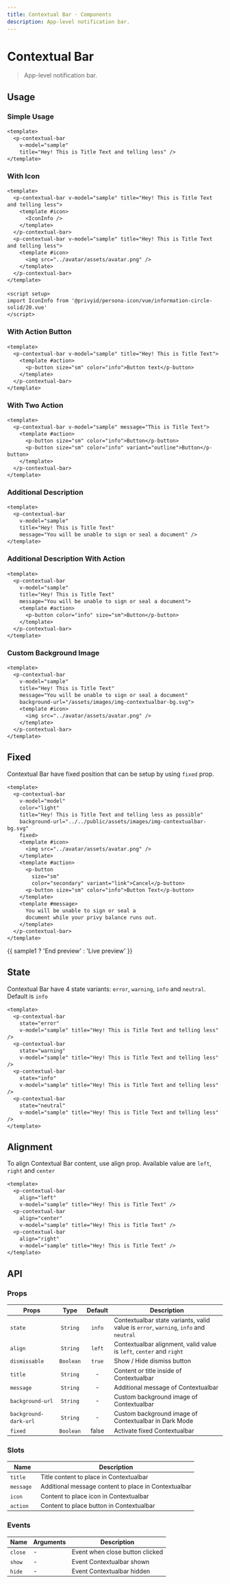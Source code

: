 ```yaml
---
title: Contextual Bar · Components
description: App-level notification bar.
---
```


<script setup>
import pContextualBar from './ContextualBar.vue'
import pButton from '../button/Button.vue'
import { ref, onMounted } from "vue-demi"
import IconInfo from '@privyid/persona-icon/vue/information-circle-solid/20.vue'

const sample1 = ref(false)

const sample01 = ref(true)
const sample02 = ref(true)
const sample03 = ref(true)
const sample04 = ref(true)
const sample05 = ref(true)
const sample06 = ref(true)
const sample07 = ref(true)
const sample08 = ref(true)
const sample09 = ref(true)
const sample10 = ref(true)
const sample11 = ref(true)
const sample12 = ref(true)

onMounted (() => {
  document.body?.style.removeProperty('transform')
})
</script>

<style lang="postcss">
  .preview {
    &--bar {
      .contextual-bar {
        @apply static translate-y-0 z-0 !important;

        &__wrapper {
          @apply px-6 !important;
        }
      }
    }

    &--hide {
      @apply border-transparent dark:border-transparent bg-transparent dark:bg-transparent bg-none p-0;

      :deep(.preview__label) {
        @apply hidden;
      }
    }
  }

  .contextual-bar__body--active {
    .VPNav,
    .VPSidebar {
      --vp-layout-top-height: var(--p-contextual-bar-height);
    }
  }
</style>

# Contextual Bar

> App-level notification bar.

## Usage

### Simple Usage

<preview class="preview--bar">
  <p-contextual-bar v-model="sample01" title="Hey! This is Title Text and telling less" />
</preview>

```vue
<template>
  <p-contextual-bar
    v-model="sample"
    title="Hey! This is Title Text and telling less" />
</template>
```

### With Icon

<preview class="flex-col space-y-3 preview--bar">
  <p-contextual-bar title="Hey! This is Title Text and telling less">
    <template #icon>
      <IconInfo />
    </template>
  </p-contextual-bar>
  <p-contextual-bar title="Hey! This is Title Text and telling less">
    <template #icon>
      <img src="../avatar/assets/avatar.png" />
    </template>
  </p-contextual-bar>
</preview>

```vue
<template>
  <p-contextual-bar v-model="sample" title="Hey! This is Title Text and telling less">
    <template #icon>
      <IconInfo />
    </template>
  </p-contextual-bar>
  <p-contextual-bar v-model="sample" title="Hey! This is Title Text and telling less">
    <template #icon>
      <img src="../avatar/assets/avatar.png" />
    </template>
  </p-contextual-bar>
</template>

<script setup>
import IconInfo from '@privyid/persona-icon/vue/information-circle-solid/20.vue'
</script>
```

### With Action Button

<preview class="preview--bar">
  <p-contextual-bar title="Hey! This is Title Text" v-model="sample02">
    <template #icon>
      <IconInfo />
    </template>
    <template #action>
      <p-button size="sm" color="info">Button text</p-button>
    </template>
  </p-contextual-bar>
</preview>

```vue
<template>
  <p-contextual-bar v-model="sample" title="Hey! This is Title Text">
    <template #action>
      <p-button size="sm" color="info">Button text</p-button>
    </template>
  </p-contextual-bar>
</template>
```
### With Two Action

<preview class="preview--bar">
  <p-contextual-bar title="This is Title Text" v-model="sample03">
    <template #action>
      <p-button size="sm" color="info">Button</p-button>
      <p-button size="sm" color="info" variant="outline">Button</p-button>
    </template>
  </p-contextual-bar>
</preview>

```vue
<template>
  <p-contextual-bar v-model="sample" message="This is Title Text">
    <template #action>
      <p-button size="sm" color="info">Button</p-button>
      <p-button size="sm" color="info" variant="outline">Button</p-button>
    </template>
  </p-contextual-bar>
</template>
```

### Additional Description

<preview class="preview--bar">
  <p-contextual-bar v-model="sample04" title="Hey! This is Title Text" message="You will be unable to sign or seal a document">
  </p-contextual-bar>
</preview>

```vue
<template>
  <p-contextual-bar
    v-model="sample"
    title="Hey! This is Title Text"
    message="You will be unable to sign or seal a document" />
</template>
```

### Additional Description With Action

<preview class="preview--bar">
  <p-contextual-bar
    v-model="sample05"
    title="Hey! This is Title Text"
    message="You will be unable to sign or seal a document">
    <template #action>
      <p-button color="info" size="sm">Button</p-button>
    </template>
  </p-contextual-bar>
</preview>

```vue
<template>
  <p-contextual-bar
    v-model="sample"
    title="Hey! This is Title Text"
    message="You will be unable to sign or seal a document">
    <template #action>
      <p-button color="info" size="sm">Button</p-button>
    </template>
  </p-contextual-bar>
</template>
```

### Custom Background Image

<preview class="preview--bar">
  <p-contextual-bar
    title="Hey! This is Title Text"
    message="You will be unable to sign or seal a document"
    background-url="../../public/assets/images/img-contextualbar-bg.svg">
    <template #icon>
      <img src="../avatar/assets/avatar.png" />
    </template>
  </p-contextual-bar>
</preview>

```vue
<template>
  <p-contextual-bar
    v-model="sample"
    title="Hey! This is Title Text"
    message="You will be unable to sign or seal a document"
    background-url="/assets/images/img-contextualbar-bg.svg">
    <template #icon>
      <img src="../avatar/assets/avatar.png" />
    </template>
  </p-contextual-bar>
</template>
```

## Fixed
Contextual Bar have fixed position that can be setup by using `fixed` prop.

```vue
<template>
  <p-contextual-bar
    v-model="model"
    color="light"
    title="Hey! This is Title Text and telling less as possible"
    background-url="../../public/assets/images/img-contextualbar-bg.svg"
    fixed>
    <template #icon>
      <img src="../avatar/assets/avatar.png" />
    </template>
    <template #action>
      <p-button 
        size="sm" 
        color="secondary" variant="link">Cancel</p-button>
      <p-button size="sm" color="info">Button Text</p-button>
    </template>
    <template #message>
      You will be unable to sign or seal a 
      document while your privy balance runs out.
    </template>
  </p-contextual-bar>
</template>
```

<div class="pt-5">
  <p-button @click="sample1 = !sample1" color="info">{{ sample1 ? 'End preview' : 'Live preview' }}</p-button>
</div>

## State
Contextual Bar have 4 state variants: `error`, `warning`, `info` and `neutral`. Default is `info`

<preview class="flex-col space-y-4 preview--bar">
  <p-contextual-bar state="error" v-model="sample06" title="Hey! This is Title Text and telling less" />
  <p-contextual-bar state="warning" v-model="sample07" title="Hey! This is Title Text and telling less" />
  <p-contextual-bar state="info" title="Hey! This is Title Text and telling less" />
  <p-contextual-bar state="neutral" title="Hey! This is Title Text and telling less" />
</preview>

```vue
<template>
  <p-contextual-bar
    state="error"
    v-model="sample" title="Hey! This is Title Text and telling less" />
  <p-contextual-bar
    state="warning"
    v-model="sample" title="Hey! This is Title Text and telling less" />
  <p-contextual-bar
    state="info"
    v-model="sample" title="Hey! This is Title Text and telling less" />
  <p-contextual-bar
    state="neutral"
    v-model="sample" title="Hey! This is Title Text and telling less" />
</template>
```

## Alignment

To align Contextual Bar content, use align prop. Available value are `left`, `right` and `center`

<preview class="flex-col space-y-4 preview--bar">
  <p-contextual-bar align="left" v-model="sample10" title="Hey! This is Title Text" />
  <p-contextual-bar align="center" v-model="sample11" title="Hey! This is Title Text" />
  <p-contextual-bar align="right" v-model="sample12" title="Hey! This is Title Text" />
</preview>

```vue
<template>
  <p-contextual-bar
    align="left"
    v-model="sample" title="Hey! This is Title Text" />
  <p-contextual-bar
    align="center"
    v-model="sample" title="Hey! This is Title Text" />
  <p-contextual-bar
    align="right"
    v-model="sample" title="Hey! This is Title Text" />
</template>
```

<preview class="preview--hide">
  <p-contextual-bar
    v-model="sample1"
    color="light"
    title="Hey! This is Title Text and telling less as possible"
    background-url="../../public/assets/images/img-contextualbar-bg.svg"
    fixed>
    <template #icon>
      <img src="../avatar/assets/avatar.png" />
    </template>
    <template #action>
      <p-button size="sm" color="secondary" variant="link">Cancel</p-button>
      <p-button size="sm" color="info">Button Text</p-button>
    </template>
    <template #message>
      You will be unable to sign or seal a document while your privy balance runs out.
    </template>
  </p-contextual-bar>
</preview>

## API

### Props

| Props                 |   Type    | Default | Description                                                                           |
|-----------------------|:---------:|:-------:|---------------------------------------------------------------------------------------|
| `state`               | `String`  | `info`  | Contextualbar state variants, valid value is `error`, `warning`, `info` and `neutral` |
| `align`               | `String`  | `left`  | Contextualbar alignment, valid value is `left`, `center` and `right`                  |
| `dismissable`         | `Boolean` | `true`  | Show / Hide dismiss button                                                            |
| `title`               | `String`  |    -    | Content or title inside of Contextualbar                                              |
| `message`             | `String`  |    -    | Additional message of Contextualbar                                                   |
| `background-url`      | `String`  |    -    | Custom background image of Contextualbar                                              |
| `background-dark-url` | `String`  |    -    | Custom background image of Contextualbar in Dark Mode                                 |
| `fixed`               | `Boolean` |   false | Activate fixed Contextualbar                                                          |

### Slots
| Name       | Description                                          |
|------------|------------------------------------------------------|
| `title `   | Title content to place in Contextualbar              |
| `message ` | Additional message content to place in Contextualbar |
| `icon `    | Content to place icon in Contextualbar               |
| `action `  | Content to place button in Contextualbar             |

### Events

| Name    | Arguments | Description                     |
|---------|-----------|---------------------------------|
| `close` | -         | Event when close button clicked |
| `show`  | -         | Event Contextualbar shown       |
| `hide`  | -         | Event Contextualbar hidden      |
